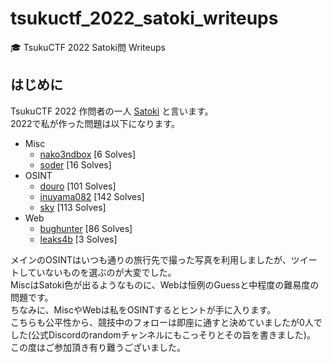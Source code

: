 # tsukuctf_2022_satoki_writeups
🎓 TsukuCTF 2022 Satoki問 Writeups

## はじめに
TsukuCTF 2022 作問者の一人 [Satoki](https://twitter.com/satoki00) と言います。  
2022で私が作った問題は以下になります。  

- Misc
  - [nako3ndbox](misc/nako3ndbox) [6 Solves]  
  - [soder](misc/soder) [16 Solves]  
- OSINT
  - [douro](osint/douro) [101 Solves]  
  - [inuyama082](osint/inuyama082) [142 Solves]  
  - [sky](osint/sky) [113 Solves]  
- Web
  - [bughunter](web/bughunter) [86 Solves]  
  - [leaks4b](web/leaks4b) [3 Solves]  

メインのOSINTはいつも通りの旅行先で撮った写真を利用しましたが、ツイートしていないものを選ぶのが大変でした。  
MiscはSatoki色が出るようなものに、Webは恒例のGuessと中程度の難易度の問題です。  
ちなみに、MiscやWebは私をOSINTするとヒントが手に入ります。  
こちらも公平性から、競技中のフォローは即座に通すと決めていましたが0人でした(公式Discordのrandomチャンネルにもこっそりとその旨を書きました)。  
この度はご参加頂き有り難うございました。  